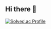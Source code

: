 ## Hi there 👋

<!--
**chelsseeey/chelsseeey** is a ✨ _special_ ✨ repository because its `README.md` (this file) appears on your GitHub profile.

Here are some ideas to get you started:

- 🔭 I’m currently working on ...
- 🌱 I’m currently learning ...
- 👯 I’m looking to collaborate on ...
- 🤔 I’m looking for help with ...
- 💬 Ask me about ...
- 📫 How to reach me: ...
- 😄 Pronouns: ...
- ⚡ Fun fact: ...
-->
<!-- ──────────────────────────────────────────────────────── -->


[![Solved.ac Profile](http://mazassumnida.wtf/api/v2/generate_badge?boj=stargirl03)](https://solved.ac/stargirl03/)

